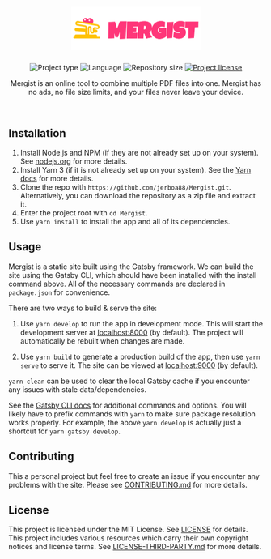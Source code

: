 <!-- Project Header -->
<div align="center">
	<h1 class="projectName">
    <a href="https://johng.io" title="Mergist - Online PDF Merger">
      <img class="projectLogo" src="src/images/text-logo.png" alt="Project logo" title="Project logo" width="256">
    </a>
  </h1>

  <p class="projectBadges">
    <img src="https://img.shields.io/badge/type-Web_App-ff5722.svg" alt="Project type" title="Project type">
    <img src="https://img.shields.io/github/languages/top/jerboa88/Mergist.svg" alt="Language" title="Language">
    <img src="https://img.shields.io/github/repo-size/jerboa88/Mergist.svg" alt="Repository size" title="Repository size">
    <a href="LICENSE">
      <img src="https://img.shields.io/github/license/jerboa88/Mergist.svg" alt="Project license" title="Project license"/>
    </a>
  </p>

  <p class="projectDesc">
    Mergist is an online tool to combine multiple PDF files into one. Mergist has no ads, no file size limits, and your files never leave your device.
  </p>

  <br/>
</div>


## Installation
1. Install Node.js and NPM (if they are not already set up on your system). See [nodejs.org](https://nodejs.org/) for more details.
2. Install Yarn 3 (if it is not already set up on your system). See the [Yarn docs](https://yarnpkg.com/getting-started/install) for more details.
3. Clone the repo with `https://github.com/jerboa88/Mergist.git`. Alternatively, you can download the repository as a zip file and extract it.
4. Enter the project root with `cd Mergist`.
5. Use `yarn install` to install the app and all of its dependencies.


## Usage
Mergist is a static site built using the Gatsby framework. We can build the site using the Gatsby CLI, which should have been installed with the install command above. All of the necessary commands are declared in `package.json` for convenience.

There are two ways to build & serve the site:
1. Use `yarn develop` to run the app in development mode. This will start the development server at [localhost:8000](https://localhost:8000) (by default). The project will automatically be rebuilt when changes are made.

2. Use `yarn build` to generate a production build of the app, then use `yarn serve` to serve it. The site can be viewed at [localhost:9000](https://localhost:9000) (by default).

`yarn clean` can be used to clear the local Gatsby cache if you encounter any issues with stale data/dependencies.

See the [Gatsby CLI docs](https://www.gatsbyjs.com/docs/reference/gatsby-cli/) for additional commands and options. You will likely have to prefix commands with `yarn` to make sure package resolution works properly. For example, the above `yarn develop` is actually just a shortcut for `yarn gatsby develop`.


## Contributing
This a personal project but feel free to create an issue if you encounter any problems with the site. Please see [CONTRIBUTING.md](CONTRIBUTING.md) for more details.


## License
This project is licensed under the MIT License. See [LICENSE](LICENSE) for details. This project includes various resources which carry their own copyright notices and license terms. See [LICENSE-THIRD-PARTY.md](LICENSE-THIRD-PARTY.md) for more details.
